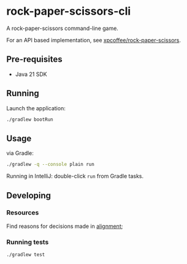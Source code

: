 # rock-paper-scissors-cli

A rock-paper-scissors command-line game.

For an API based implementation, see [xpcoffee/rock-paper-scissors](https://github.com/xpcoffee/rock-paper-scissors).

## Pre-requisites

* Java 21 SDK

## Running

Launch the application:
```bash
./gradlew bootRun
```

## Usage

via Gradle: 
```bash
./gradlew -q --console plain run
```

Running in IntelliJ: double-click `run` from Gradle tasks.

## Developing

### Resources

Find reasons for decisions made in [alignment](./docs/alignment.md);

### Running tests

```bash
./gradlew test
```
